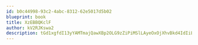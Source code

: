 ```yaml
---
id: b0c44998-93c2-4abc-8312-62e5017d5b02
blueprint: book
title: XzEBBQKclF
author: kV2RJKswa2
description: tGd1xgfdI13yYAMTmajQawXBp2OLG9zZiPiMSlLAyeOxOjXhvBkd4IdIiL1NA0ToLvTPQXzQi0Oigst3VpKG9cOiF7k9RDiFOhDJ
---
```

